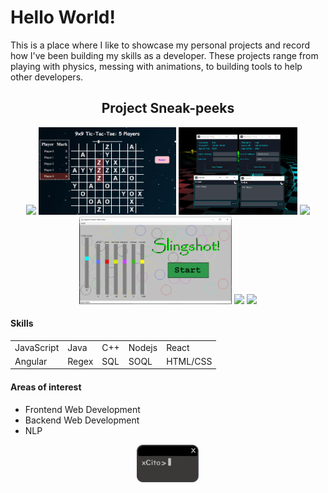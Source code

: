 <p>
    <h1>Hello World!</h1>
    
</p>

This is a place where I like to showcase my personal projects and record how I've been building my skills as a developer. These projects range from playing with physics, messing with animations, to building tools to help other developers.




<h2 align="center">Project Sneak-peeks</h2>
<p align="center">
<img src="https://github.com/xCito/Bubbles/blob/master/media/bubblesAnimation.gif" height="140" />
<img src="https://github.com/xCito/NxN_TicTacToeWEB/blob/master/ScreenShots/9x9ScreenShot2.png"  height="140" />
<img src="https://github.com/xCito/InstantMessenger/blob/master/Screenshots/ssTwoInstancesTalking.png" height="140" />
<img src="https://github.com/xCito/InfectedBunny/blob/master/media/bunnyInfection.gif" height="140" />
<img src="https://github.com/xCito/Slingshot/blob/master/screenshot/menuScreenShot.png" height="140" />
<img src="https://github.com/xCito/Bouncing/blob/master/media/bounceAnimation.gif" height="140" />
<img src="https://github.com/xCito/VisualizeGitBranches/blob/master/media/gitBranchingSm.gif" height="140" />
</p>

#### Skills 
<p align="center">
    <table>
        <tr>
            <td>JavaScript</td>    
            <td>Java</td>    
            <td>C++</td>    
            <td>Nodejs</td>    
            <td>React</td>    
        </tr>
        <tr>
            <td>Angular</td>    
            <td>Regex</td>    
            <td>SQL</td>    
            <td>SOQL</td>    
            <td>HTML/CSS</td>    
        </tr>
    </table>
</p>


#### Areas of interest
* Frontend Web Development
* Backend Web Development
* NLP

<p align="center">
    <img src="xCitoLogo2.png" width="100"/>
</p>
<!--
**xCito/xCito** is a ✨ _special_ ✨ repository because its `README.md` (this file) appears on your GitHub profile.

Here are some ideas to get you started:

- 🔭 I’m currently working on ...
- 🌱 I’m currently learning ...
- 👯 I’m looking to collaborate on ...
- 🤔 I’m looking for help with ...
- 💬 Ask me about ...
- 📫 How to reach me: ...
- 😄 Pronouns: ...
- ⚡ Fun fact: ...
-->
